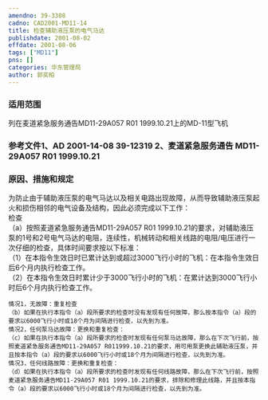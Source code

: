 ```yaml
---
amendno: 39-3308  
cadno: CAD2001-MD11-14  
title: 检查辅助液压泵的电气马达  
publishdate: 2001-08-02  
effdate: 2001-08-06  
tags: ["MD11"]  
pns: []  
categories: 华东管理局  
author: 郭奕柏  
---
```

  
### 适用范围  
列在麦道紧急服务通告MD11-29A057 R01 1999.10.21上的MD-11型飞机  
  
<!--more-->  
### 参考文件1、AD 2001-14-08 39-12319    2、麦道紧急服务通告 MD11-29A057 R01 1999.10.21  
  
### 原因、措施和规定  
为防止由于辅助液压泵的电气马达以及相关电路出现故障，从而导致辅助液压泵起火和损伤相邻的电气设备及结构，因此必须完成以下工作：  
检查  
   （a）按照麦道紧急服务通告MD11-29A057 R01 1999.10.21的要求，对辅助液压泵的1号和2号电气马达的电阻，连续性，机械转动和相关线路的电阻/电压进行一次仔细的检查，具体时间要求按以下标准：  
    （1）在本指令生效日时已累计达到或超过3000飞行小时的飞机：在本指令生效日后6个月内执行检查工作。  
    （2）在本指令生效日时累计少于3000飞行小时的飞机：在累计达到3000飞行小时后6个月内执行检查工作。  
  
      
    情况1，无故障：重复检查  
    （b）如果在执行本指令（a）段所要求的检查时没有发现有任何故障，那么按本指令（a）段的要求以6000飞行小时或18个月为间隔进行检查，以先到为准。  
    情况2，任何泵马达故障：更换和重复检查：  
    （c）如果在执行本指令（a）段所要求的检查时发现有任何泵马达故障，那么在下次飞行前，按照麦道紧急服务通告MD11-29A057 R011999.10.21的要求，用可用泵更换此辅助液压泵，并且按本指令（a）段的要求以6000飞行小时或18个月为间隔进行检查，以先到为准。  
    情况3，任何线路故障：更换和重复检查：  
    （d）如果在执行本指令（a）段所要求的检查时发现有任何线路故障，那么在下次飞行前，按照麦道紧急服务通告MD11-29A057 R01 1999.10.21的要求，排除和修理此线路，并且按本指令（a）段的要求以6000飞行小时或18个月为间隔进行检查，以先到为准。  
  
